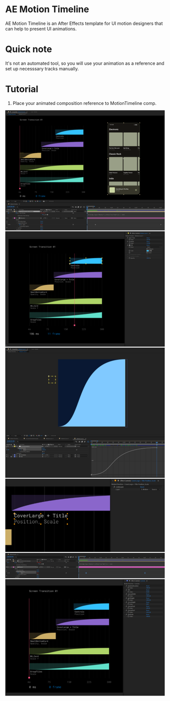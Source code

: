 # AE Motion Timeline

AE Motion Timeline is an After Effects template for UI motion designers that can help to present UI animations.

# Quick note

It's not an automated tool, so you will use your animation as a reference and set up necesssary tracks manually.

# Tutorial

1. Place your animated composition reference to MotionTimeline comp. 

<img src="/images/Scr-05.png" alt="Screen Animation Reference" title="Screen Animation Reference">

<img src="/images/Scr-01.png" alt="Selected Layer" title="Selected Layer">

<img src="/images/Scr-02.png" alt="Edit Curve Preview" title="Edit Curve Preview">

<img src="/images/Scr-03.png" alt="Link Text" title="Link Text">


<img src="/images/Scr-04.png" alt="Link Time Remapping" title="Link Time Remapping">



<img src="/images/Scr-06.png" alt="Settings" title="Settings">

